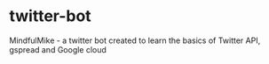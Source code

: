 # twitter-bot
MindfulMike - a twitter bot created to learn the basics of Twitter API, gspread and Google cloud
